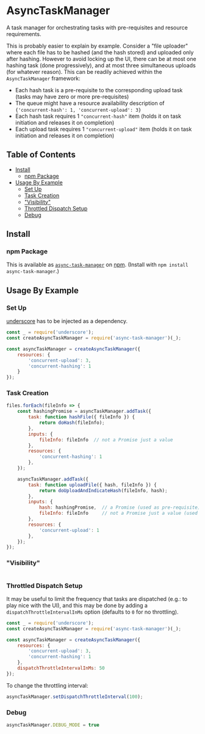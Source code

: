 # AsyncTaskManager

A task manager for orchestrating tasks with pre-requisites and resource requirements.

This is probably easier to explain by example. Consider a "file uploader" where each file has to be hashed (and the hash stored) and uploaded only after hashing. However to avoid locking up the UI, there can be at most one hashing task (done progressively), and at most three simultaneous uploads (for whatever reason). This can be readily achieved within the `AsyncTaskManager` framework:

 - Each hash task is a pre-requisite to the corresponding upload task (tasks may have zero or more pre-requisites)
 - The queue might have a resource availability description of `{'concurrent-hash': 1, 'concurrent-upload': 3}`
 - Each hash task requires 1 `"concurrent-hash"` item (holds it on task initiation and releases it on completion)
 - Each upload task requires 1 `"concurrent-upload"` item (holds it on task initiation and releases it on completion)

## Table of Contents

<!-- MarkdownTOC -->

- [Install](#install)
    - [npm Package](#npm-package)
- [Usage By Example](#usage-by-example)
    - [Set Up](#set-up)
    - [Task Creation](#task-creation)
    - ["Visibility"](#visibility)
    - [Throttled Dispatch Setup](#throttled-dispatch-setup)
    - [Debug](#debug)

<!-- /MarkdownTOC -->


## Install

### npm Package

This is available as [`async-task-manager`](https://www.npmjs.com/package/async-task-manager) on [npm](https://www.npmjs.com/). (Install with `npm install async-task-manager`.)

## Usage By Example

### Set Up

[underscore](http://underscorejs.org/) has to be injected as a dependency.

```javascript
const _ = require('underscore');
const createAsyncTaskManager = require('async-task-manager')(_);

const asyncTaskManager = createAsyncTaskManager({
    resources: {
        'concurrent-upload': 3,
        'concurrent-hashing': 1
    }
});
```

### Task Creation

```javascript
files.forEach(fileInfo => {
    const hashingPromise = asyncTaskManager.addTask({
        task: function hashFile({ fileInfo }) {
            return doHash(fileInfo);
        },
        inputs: {
            fileInfo: fileInfo  // not a Promise just a value
        },
        resources: {
            'concurrent-hashing': 1
        },
    });

    asyncTaskManager.addTask({
        task: function uploadFile({ hash, fileInfo }) {
            return doUploadAndIndicateHash(fileInfo, hash);
        },
        inputs: {
            hash: hashingPromise,  // a Promise (used as pre-requisite)
            fileInfo: fileInfo     // not a Promise just a value (used as parameter)
        },
        resources: {
            'concurrent-upload': 1
        },
    });
});
```

### "Visibility"

```javascript
```

### Throttled Dispatch Setup

It may be useful to limit the frequency that tasks are dispatched (e.g.: to play nice with the UI), and this may be done by adding a `dispatchThrottleIntervalInMs` option (defaults to `0` for no throttling).

```javascript
const _ = require('underscore');
const createAsyncTaskManager = require('async-task-manager')(_);

const asyncTaskManager = createAsyncTaskManager({
    resources: {
        'concurrent-upload': 3,
        'concurrent-hashing': 1
    },
    dispatchThrottleIntervalInMs: 50
});
```

To change the throttling interval:

```javascript
asyncTaskManager.setDispatchThrottleInterval(100);
```

### Debug

```javascript
asyncTaskManager.DEBUG_MODE = true
```
